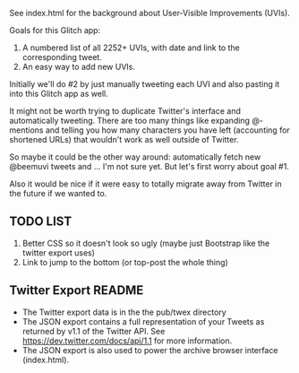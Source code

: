 See index.html for the background about User-Visible Improvements (UVIs).

Goals for this Glitch app:

1. A numbered list of all 2252+ UVIs, with date and link to the corresponding tweet.
2. An easy way to add new UVIs.

Initially we'll do #2 by just manually tweeting each UVI and also pasting it into this Glitch app as well.

It might not be worth trying to duplicate Twitter's interface and automatically tweeting. There are too many things like expanding @-mentions and telling you how many characters you have left (accounting for shortened URLs) that wouldn't work as well outside of Twitter.

So maybe it could be the other way around: automatically fetch new @beemuvi tweets and ... I'm not sure yet. But let's first worry about goal #1.

Also it would be nice if it were easy to totally migrate away from Twitter in the future if we wanted to.

## TODO LIST

1. Better CSS so it doesn't look so ugly (maybe just Bootstrap like the twitter export uses)
2. Link to jump to the bottom (or top-post the whole thing)

## Twitter Export README

* The Twitter export data is in the the pub/twex directory
* The JSON export contains a full representation of your Tweets as returned by v1.1 of the Twitter API. See https://dev.twitter.com/docs/api/1.1 for more information.
* The JSON export is also used to power the archive browser interface (index.html).
